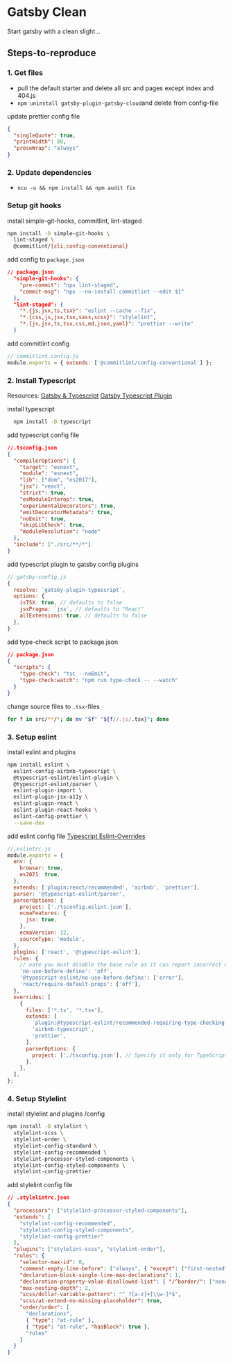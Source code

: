 # Gatsby Clean

Start gatsby with a clean slight...

## Steps-to-reproduce

### 1. Get files

- pull the default starter and delete all src and pages except index and 404.js
- `npm uninstall gatsby-plugin-gatsby-cloud`and delete from config-file

update prettier config file

```json
{
  "singleQuote": true,
  "printWidth": 80,
  "proseWrap": "always"
}
```

### 2. Update dependencies

- `ncu -u && npm install && npm audit fix`

### Setup git hooks

install simple-git-hooks, commitlint, lint-staged

```sh
npm install -D simple-git-hooks \
  lint-staged \
  @commitlint/{cli,config-conventional}

```

add config to `package.json`

```json
// package.json
  "simple-git-hooks": {
    "pre-commit": "npx lint-staged",
    "commit-msg": "npx --no-install commitlint --edit $1"
  },
  "lint-staged": {
    "*.{js,jsx,ts,tsx}": "eslint --cache --fix",
    "*.{css,js,jsx,tsx,sass,scss}": "stylelint",
    "*.{js,jsx,ts,tsx,css,md,json,yaml}": "prettier --write"
  }
```

add commitlint config

```js
// commitlint.config.js
module.exports = { extends: ['@commitlint/config-conventional'] };
```

### 2. Install Typescript

Resources:
[Gatsby & Typescript](https://www.gatsbyjs.com/docs/how-to/custom-configuration/typescript/)
[Gatsby Typescript Plugin](https://www.gatsbyjs.com/plugins/gatsby-plugin-typescript/)

install typescript

```sh
  npm install -D typescript
```

add typescript config file

```json
//.tsconfig.json
{
  "compilerOptions": {
    "target": "esnext",
    "module": "esnext",
    "lib": ["dom", "es2017"],
    "jsx": "react",
    "strict": true,
    "esModuleInterop": true,
    "experimentalDecorators": true,
    "emitDecoratorMetadata": true,
    "noEmit": true,
    "skipLibCheck": true,
    "moduleResolution": "node"
  },
  "include": ["./src/**/*"]
}
```

add typescript plugin to gatsby config plugins

```js
// gatsby-config.js
{
  resolve: `gatsby-plugin-typescript`,
  options: {
    isTSX: true, // defaults to false
    jsxPragma: `jsx`, // defaults to "React"
    allExtensions: true, // defaults to false
  },
}
```

add type-check script to package.json

```json
// package.json
{
  "scripts": {
    "type-check": "tsc --noEmit",
    "type-check:watch": "npm run type-check -- --watch"
  }
}
```

change source files to `.tsx`-files

```sh
for f in src/**/*; do mv "$f" "${f//.js/.tsx}"; done
```

### 3. Setup eslint

install eslint and plugins

```sh
npm install eslint \
  eslint-config-airbnb-typescript \
  @typescript-eslint/eslint-plugin \
  @typescript-eslint/parser \
  eslint-plugin-import \
  eslint-plugin-jsx-a11y \
  eslint-plugin-react \
  eslint-plugin-react-hooks \
  eslint-config-prettier \
  --save-dev
```

add eslint config file
[Typescript Eslint-Overrides](https://stackoverflow.com/questions/57107800/eslint-disable-extends-in-override)

```js
//.eslintrc.js
module.exports = {
  env: {
    browser: true,
    es2021: true,
  },
  extends: ['plugin:react/recommended', 'airbnb', 'prettier'],
  parser: '@typescript-eslint/parser',
  parserOptions: {
    project: ['./tsconfig.eslint.json'],
    ecmaFeatures: {
      jsx: true,
    },
    ecmaVersion: 12,
    sourceType: 'module',
  },
  plugins: ['react', '@typescript-eslint'],
  rules: {
    // note you must disable the base rule as it can report incorrect errors
    'no-use-before-define': 'off',
    '@typescript-eslint/no-use-before-define': ['error'],
    'react/require-default-props': ['off'],
  },
  overrides: [
    {
      files: ['*.ts', '*.tsx'],
      extends: [
        'plugin:@typescript-eslint/recommended-requiring-type-checking',
        'airbnb-typescript',
        'prettier',
      ],
      parserOptions: {
        project: ['./tsconfig.json'], // Specify it only for TypeScript files
      },
    },
  ],
};
```

### 4. Setup Stylelint

install stylelint and plugins /config

```sh
npm install -D stylelint \
  stylelint-scss \
  stylelint-order \
  stylelint-config-standard \
  stylelint-config-recommended \
  stylelint-processor-styled-components \
  stylelint-config-styled-components \
  stylelint-config-prettier

```

add stylelint config file

```json
// .stylelintrc.json
{
  "processors": ["stylelint-processor-styled-components"],
  "extends": [
    "stylelint-config-recommended",
    "stylelint-config-styled-components",
    "stylelint-config-prettier"
  ],
  "plugins": ["stylelint-scss", "stylelint-order"],
  "rules": {
    "selector-max-id": 0,
    "comment-empty-line-before": ["always", { "except": ["first-nested"] }],
    "declaration-block-single-line-max-declarations": 1,
    "declaration-property-value-disallowed-list": { "/^border/": ["none"] },
    "max-nesting-depth": 2,
    "scss/dollar-variable-pattern": "^_?[a-z]+[\\w-]*$",
    "scss/at-extend-no-missing-placeholder": true,
    "order/order": [
      "declarations",
      { "type": "at-rule" },
      { "type": "at-rule", "hasBlock": true },
      "rules"
    ]
  }
}
```
